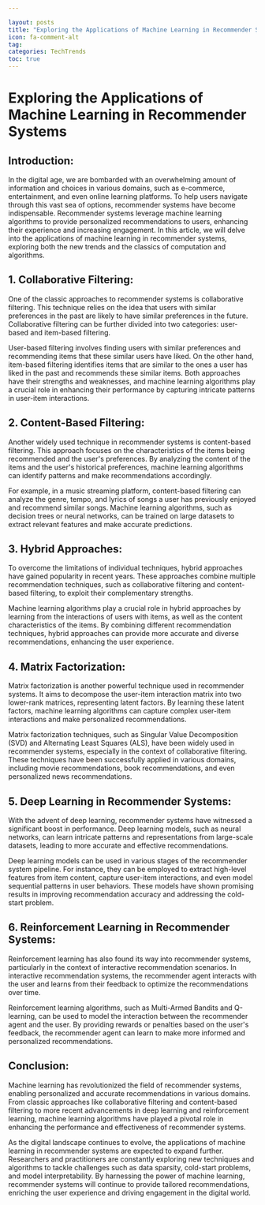 ```yaml
---

layout: posts
title: "Exploring the Applications of Machine Learning in Recommender Systems"
icon: fa-comment-alt
tag:      
categories: TechTrends
toc: true
---
```




# Exploring the Applications of Machine Learning in Recommender Systems

## Introduction:
In the digital age, we are bombarded with an overwhelming amount of information and choices in various domains, such as e-commerce, entertainment, and even online learning platforms. To help users navigate through this vast sea of options, recommender systems have become indispensable. Recommender systems leverage machine learning algorithms to provide personalized recommendations to users, enhancing their experience and increasing engagement. In this article, we will delve into the applications of machine learning in recommender systems, exploring both the new trends and the classics of computation and algorithms.

## 1. Collaborative Filtering:
One of the classic approaches to recommender systems is collaborative filtering. This technique relies on the idea that users with similar preferences in the past are likely to have similar preferences in the future. Collaborative filtering can be further divided into two categories: user-based and item-based filtering.

User-based filtering involves finding users with similar preferences and recommending items that these similar users have liked. On the other hand, item-based filtering identifies items that are similar to the ones a user has liked in the past and recommends these similar items. Both approaches have their strengths and weaknesses, and machine learning algorithms play a crucial role in enhancing their performance by capturing intricate patterns in user-item interactions.

## 2. Content-Based Filtering:
Another widely used technique in recommender systems is content-based filtering. This approach focuses on the characteristics of the items being recommended and the user's preferences. By analyzing the content of the items and the user's historical preferences, machine learning algorithms can identify patterns and make recommendations accordingly.

For example, in a music streaming platform, content-based filtering can analyze the genre, tempo, and lyrics of songs a user has previously enjoyed and recommend similar songs. Machine learning algorithms, such as decision trees or neural networks, can be trained on large datasets to extract relevant features and make accurate predictions.

## 3. Hybrid Approaches:
To overcome the limitations of individual techniques, hybrid approaches have gained popularity in recent years. These approaches combine multiple recommendation techniques, such as collaborative filtering and content-based filtering, to exploit their complementary strengths.

Machine learning algorithms play a crucial role in hybrid approaches by learning from the interactions of users with items, as well as the content characteristics of the items. By combining different recommendation techniques, hybrid approaches can provide more accurate and diverse recommendations, enhancing the user experience.

## 4. Matrix Factorization:
Matrix factorization is another powerful technique used in recommender systems. It aims to decompose the user-item interaction matrix into two lower-rank matrices, representing latent factors. By learning these latent factors, machine learning algorithms can capture complex user-item interactions and make personalized recommendations.

Matrix factorization techniques, such as Singular Value Decomposition (SVD) and Alternating Least Squares (ALS), have been widely used in recommender systems, especially in the context of collaborative filtering. These techniques have been successfully applied in various domains, including movie recommendations, book recommendations, and even personalized news recommendations.

## 5. Deep Learning in Recommender Systems:
With the advent of deep learning, recommender systems have witnessed a significant boost in performance. Deep learning models, such as neural networks, can learn intricate patterns and representations from large-scale datasets, leading to more accurate and effective recommendations.

Deep learning models can be used in various stages of the recommender system pipeline. For instance, they can be employed to extract high-level features from item content, capture user-item interactions, and even model sequential patterns in user behaviors. These models have shown promising results in improving recommendation accuracy and addressing the cold-start problem.

## 6. Reinforcement Learning in Recommender Systems:
Reinforcement learning has also found its way into recommender systems, particularly in the context of interactive recommendation scenarios. In interactive recommendation systems, the recommender agent interacts with the user and learns from their feedback to optimize the recommendations over time.

Reinforcement learning algorithms, such as Multi-Armed Bandits and Q-learning, can be used to model the interaction between the recommender agent and the user. By providing rewards or penalties based on the user's feedback, the recommender agent can learn to make more informed and personalized recommendations.

## Conclusion:
Machine learning has revolutionized the field of recommender systems, enabling personalized and accurate recommendations in various domains. From classic approaches like collaborative filtering and content-based filtering to more recent advancements in deep learning and reinforcement learning, machine learning algorithms have played a pivotal role in enhancing the performance and effectiveness of recommender systems.

As the digital landscape continues to evolve, the applications of machine learning in recommender systems are expected to expand further. Researchers and practitioners are constantly exploring new techniques and algorithms to tackle challenges such as data sparsity, cold-start problems, and model interpretability. By harnessing the power of machine learning, recommender systems will continue to provide tailored recommendations, enriching the user experience and driving engagement in the digital world.
